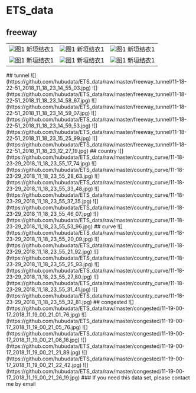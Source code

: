 # ETS_data

## freeway
<table>
  <tr>
    <td ><center><img src="https://github.com/hubudata/ETS_data/raw/master/freeway_tunnel/11-18-22-51_2018_11_18_23_14_41_57.jpg" >图1  新垣结衣1 </center></td>
    <td ><center><img src="https://github.com/hubudata/ETS_data/raw/master/freeway_tunnel/11-18-22-51_2018_11_18_23_14_42_24.jpg" >图1  新垣结衣1 </center></td>
    <td ><center><img src="https://github.com/hubudata/ETS_data/raw/master/freeway_tunnel/11-18-22-51_2018_11_18_23_14_43_57.jpg" >图1  新垣结衣1 </center></td>
  </tr>
  
  <tr>
    <td ><center><img src="https://github.com/hubudata/ETS_data/raw/master/freeway_tunnel/11-18-22-51_2018_11_18_23_14_46_04.jpg" >图1  新垣结衣1 </center></td>
    <td ><center><img src="https://github.com/hubudata/ETS_data/raw/master/freeway_tunnel/11-18-22-51_2018_11_18_23_15_28_86.jpg" >图1  新垣结衣1 </center></td>
    <td ><center><img src="https://github.com/hubudata/ETS_data/raw/master/freeway_tunnel/11-18-22-51_2018_11_18_23_15_35_21.jpg" >图1  新垣结衣1 </center></td>
  </tr>
</table>
## tunnel
![](https://github.com/hubudata/ETS_data/raw/master/freeway_tunnel/11-18-22-51_2018_11_18_23_14_55_03.jpg)
![](https://github.com/hubudata/ETS_data/raw/master/freeway_tunnel/11-18-22-51_2018_11_18_23_14_58_67.jpg)
![](https://github.com/hubudata/ETS_data/raw/master/freeway_tunnel/11-18-22-51_2018_11_18_23_14_59_07.jpg)
![](https://github.com/hubudata/ETS_data/raw/master/freeway_tunnel/11-18-22-51_2018_11_18_23_14_59_53.jpg)
![](https://github.com/hubudata/ETS_data/raw/master/freeway_tunnel/11-18-22-51_2018_11_18_23_15_25_99.jpg)
![](https://github.com/hubudata/ETS_data/raw/master/freeway_tunnel/11-18-22-51_2018_11_18_23_12_27_19.jpg)
## country
![](https://github.com/hubudata/ETS_data/raw/master/country_curve/11-18-23-29_2018_11_18_23_55_17_74.jpg)
![](https://github.com/hubudata/ETS_data/raw/master/country_curve/11-18-23-29_2018_11_18_23_55_28_63.jpg)
![](https://github.com/hubudata/ETS_data/raw/master/country_curve/11-18-23-29_2018_11_18_23_55_33_48.jpg)
![](https://github.com/hubudata/ETS_data/raw/master/country_curve/11-18-23-29_2018_11_18_23_55_37_35.jpg)
![](https://github.com/hubudata/ETS_data/raw/master/country_curve/11-18-23-29_2018_11_18_23_55_46_07.jpg)
![](https://github.com/hubudata/ETS_data/raw/master/country_curve/11-18-23-29_2018_11_18_23_55_53_96.jpg)
## curve
![](https://github.com/hubudata/ETS_data/raw/master/country_curve/11-18-23-29_2018_11_18_23_55_20_09.jpg)
![](https://github.com/hubudata/ETS_data/raw/master/country_curve/11-18-23-29_2018_11_18_23_55_21_92.jpg)
![](https://github.com/hubudata/ETS_data/raw/master/country_curve/11-18-23-29_2018_11_18_23_55_25_93.jpg)
![](https://github.com/hubudata/ETS_data/raw/master/country_curve/11-18-23-29_2018_11_18_23_55_27_80.jpg)
![](https://github.com/hubudata/ETS_data/raw/master/country_curve/11-18-23-29_2018_11_18_23_55_31_41.jpg)
![](https://github.com/hubudata/ETS_data/raw/master/country_curve/11-18-23-29_2018_11_18_23_55_32_81.jpg)
## congested
![](https://github.com/hubudata/ETS_data/raw/master/congested/11-19-00-17_2018_11_19_00_21_01_76.jpg)
![](https://github.com/hubudata/ETS_data/raw/master/congested/11-19-00-17_2018_11_19_00_21_05_76.jpg)
![](https://github.com/hubudata/ETS_data/raw/master/congested/11-19-00-17_2018_11_19_00_21_06_16.jpg)
![](https://github.com/hubudata/ETS_data/raw/master/congested/11-19-00-17_2018_11_19_00_21_21_89.jpg)
![](https://github.com/hubudata/ETS_data/raw/master/congested/11-19-00-17_2018_11_19_00_21_22_42.jpg)
![](https://github.com/hubudata/ETS_data/raw/master/congested/11-19-00-17_2018_11_19_00_21_26_19.jpg)
### If you need this data set, please contact me by email
